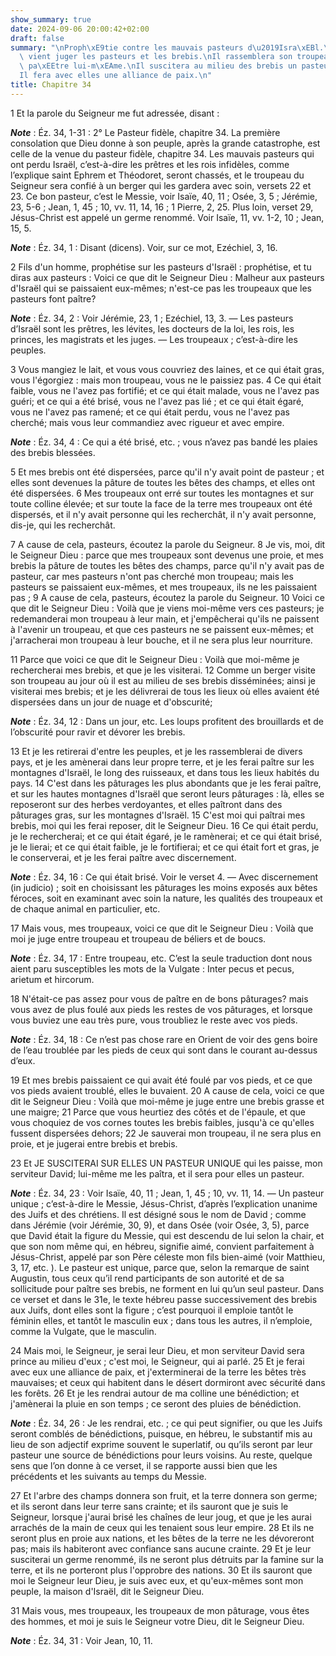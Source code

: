 ```yaml
---
show_summary: true
date: 2024-09-06 20:00:42+02:00
draft: false
summary: "\nProph\xE9tie contre les mauvais pasteurs d\u2019Isra\xEBl.\nLe Seigneur\
  \ vient juger les pasteurs et les brebis.\nIl rassemblera son troupeau et le fera\
  \ pa\xEEtre lui-m\xEAme.\nIl suscitera au milieu des brebis un pasteur unique.\n\
  Il fera avec elles une alliance de paix.\n"
title: Chapitre 34
---
```





1 Et la parole du Seigneur me fut adressée, disant :

***Note*** :  Éz. 34, 1-31 : 2° Le Pasteur fidèle, chapitre 34. La première consolation que Dieu donne à son peuple, après la grande catastrophe, est celle de la venue du pasteur fidèle, chapitre 34. Les mauvais pasteurs qui ont perdu Israël, c’est-à-dire les prêtres et les rois infidèles, comme l’explique saint Ephrem et Théodoret, seront chassés, et le troupeau du Seigneur sera confié à un berger qui les gardera avec soin, versets 22 et 23. Ce bon pasteur, c’est le Messie, voir Isaïe, 40, 11 ; Osée, 3, 5 ; Jérémie, 23, 5-6 ; Jean, 1, 45 ; 10, vv. 11, 14, 16 ; 1 Pierre, 2, 25. Plus loin, verset 29, Jésus-Christ est appelé un germe renommé. Voir Isaïe, 11, vv. 1-2, 10 ; Jean, 15, 5.

***Note*** :  Éz. 34, 1 : Disant (dicens). Voir, sur ce mot, Ezéchiel, 3, 16.


2 Fils d'un homme, prophétise sur les pasteurs d'Israël : prophétise, et tu diras aux pasteurs : Voici ce que dit le Seigneur Dieu : Malheur aux pasteurs d'Israël qui se paissaient eux-mêmes; n'est-ce pas les troupeaux que les pasteurs font paître?

***Note*** :  Éz. 34, 2 : Voir Jérémie, 23, 1 ; Ezéchiel, 13, 3. ― Les pasteurs d’Israël sont les prêtres, les lévites, les docteurs de la loi, les rois, les princes, les magistrats et les juges. ― Les troupeaux ; c’est-à-dire les peuples.

3 Vous mangiez le lait, et vous vous couvriez des laines, et ce qui était gras, vous l'égorgiez : mais mon troupeau, vous ne le paissiez pas. 4 Ce qui était faible, vous ne l'avez pas fortifié; et ce qui était malade, vous ne l'avez pas guéri; et ce qui a été brisé, vous ne l'avez pas lié ; et ce qui était égaré, vous ne l'avez pas ramené; et ce qui était perdu, vous ne l'avez pas cherché; mais vous leur commandiez avec rigueur et avec empire.

***Note*** :  Éz. 34, 4 : Ce qui a été brisé, etc. ; vous n’avez pas bandé les plaies des brebis blessées.

5 Et mes brebis ont été dispersées, parce qu'il n'y avait point de pasteur ; et elles sont devenues la pâture de toutes les bêtes des champs, et elles ont été dispersées. 6 Mes troupeaux ont erré sur toutes les montagnes et sur toute colline élevée; et sur toute la face de la terre mes troupeaux ont été dispersés, et il n'y avait personne qui les recherchât, il n'y avait personne, dis-je, qui les recherchât.


7 A cause de cela, pasteurs, écoutez la parole du Seigneur. 8 Je vis, moi, dit le Seigneur Dieu : parce que mes troupeaux sont devenus une proie, et mes brebis la pâture de toutes les bêtes des champs, parce qu'il n'y avait pas de pasteur, car mes pasteurs n'ont pas cherché mon troupeau; mais les pasteurs se paissaient eux-mêmes, et mes troupeaux, ils ne les paissaient pas ; 9 A cause de cela, pasteurs, écoutez la parole du Seigneur. 10 Voici ce que dit le Seigneur Dieu : Voilà que je viens moi-même vers ces pasteurs; je redemanderai mon troupeau à leur main, et j'empêcherai qu'ils ne paissent à l'avenir un troupeau, et que ces pasteurs ne se paissent eux-mêmes; et j'arracherai mon troupeau à leur bouche, et il ne sera plus leur nourriture.


11 Parce que voici ce que dit le Seigneur Dieu : Voilà que moi-même je rechercherai mes brebis, et que je les visiterai. 12 Comme un berger visite son troupeau au jour où il est au milieu de ses brebis disséminées; ainsi je visiterai mes brebis; et je les délivrerai de tous les lieux où elles avaient été dispersées dans un jour de nuage et d'obscurité;

***Note*** :  Éz. 34, 12 : Dans un jour, etc. Les loups profitent des brouillards et de l’obscurité pour ravir et dévorer les brebis.

13 Et je les retirerai d'entre les peuples, et je les rassemblerai de divers pays, et je les amènerai dans leur propre terre, et je les ferai paître sur les montagnes d'Israël, le long des ruisseaux, et dans tous les lieux habités du pays. 14 C'est dans les pâturages les plus abondants que je les ferai paître, et sur les hautes montagnes d'Israël que seront leurs pâturages : là, elles se reposeront sur des herbes verdoyantes, et elles paîtront dans des pâturages gras, sur les montagnes d'Israël. 15 C'est moi qui paîtrai mes brebis, moi qui les ferai reposer, dit le Seigneur Dieu. 16 Ce qui était perdu, je le rechercherai; et ce qui était égaré, je le ramènerai; et ce qui était brisé, je le lierai; et ce qui était faible, je le fortifierai; et ce qui était fort et gras, je le conserverai, et je les ferai paître avec discernement.

***Note*** :  Éz. 34, 16 : Ce qui était brisé. Voir le verset 4. ― Avec discernement (in judicio) ; soit en choisissant les pâturages les moins exposés aux bêtes féroces, soit en examinant avec soin la nature, les qualités des troupeaux et de chaque animal en particulier, etc.


17 Mais vous, mes troupeaux, voici ce que dit le Seigneur Dieu : Voilà que moi je juge entre troupeau et troupeau de béliers et de boucs.

***Note*** :  Éz. 34, 17 : Entre troupeau, etc. C’est la seule traduction dont nous aient paru susceptibles les mots de la Vulgate : Inter pecus et pecus, arietum et hircorum.

18 N'était-ce pas assez pour vous de paître en de bons pâturages? mais vous avez de plus foulé aux pieds les restes de vos pâturages, et lorsque vous buviez une eau très pure, vous troubliez le reste avec vos pieds.

***Note*** :  Éz. 34, 18 : Ce n’est pas chose rare en Orient de voir des gens boire de l’eau troublée par les pieds de ceux qui sont dans le courant au-dessus d’eux.

19 Et mes brebis paissaient ce qui avait été foulé par vos pieds, et ce que vos pieds avaient troublé, elles le buvaient. 20 A cause de cela, voici ce que dit le Seigneur Dieu : Voilà que moi-même je juge entre une brebis grasse et une maigre; 21 Parce que vous heurtiez des côtés et de l'épaule, et que vous choquiez de vos cornes toutes les brebis faibles, jusqu'à ce qu'elles fussent dispersées dehors; 22 Je sauverai mon troupeau, il ne sera plus en proie, et je jugerai entre brebis et brebis.


23 Et JE SUSCITERAI SUR ELLES UN PASTEUR UNIQUE qui les paisse, mon serviteur David; lui-même me les paîtra, et il sera pour elles un pasteur.

***Note*** :  Éz. 34, 23 : Voir Isaïe, 40, 11 ; Jean, 1, 45 ; 10, vv. 11, 14. ― Un pasteur unique ; c’est-à-dire le Messie, Jésus-Christ, d’après l’explication unanime des Juifs et des chrétiens. Il est désigné sous le nom de David ; comme dans Jérémie (voir Jérémie, 30, 9), et dans Osée (voir Osée, 3, 5), parce que David était la figure du Messie, qui est descendu de lui selon la chair, et que son nom même qui, en hébreu, signifie aimé, convient parfaitement à Jésus-Christ, appelé par son Père céleste mon fils bien-aimé (voir Matthieu, 3, 17, etc. ). Le pasteur est unique, parce que, selon la remarque de saint Augustin, tous ceux qu’il rend participants de son autorité et de sa sollicitude pour paître ses brebis, ne forment en lui qu’un seul pasteur. Dans ce verset et dans le 31e, le texte hébreu passe successivement des brebis aux Juifs, dont elles sont la figure ; c’est pourquoi il emploie tantôt le féminin elles, et tantôt le masculin eux ; dans tous les autres, il n’emploie, comme la Vulgate, que le masculin.

24 Mais moi, le Seigneur, je serai leur Dieu, et mon serviteur David sera prince au milieu d'eux ; c'est moi, le Seigneur, qui ai parlé. 25 Et je ferai avec eux une alliance de paix, et j'exterminerai de la terre les bêtes très mauvaises; et ceux qui habitent dans le désert dormiront avec sécurité dans les forêts. 26 Et je les rendrai autour de ma colline une bénédiction; et j'amènerai la pluie en son temps ; ce seront des pluies de bénédiction.

***Note*** :  Éz. 34, 26 : Je les rendrai, etc. ; ce qui peut signifier, ou que les Juifs seront comblés de bénédictions, puisque, en hébreu, le substantif mis au lieu de son adjectif exprime souvent le superlatif, ou qu’ils seront par leur pasteur une source de bénédictions pour leurs voisins. Au reste, quelque sens que l’on donne à ce verset, il se rapporte aussi bien que les précédents et les suivants au temps du Messie.

27 Et l'arbre des champs donnera son fruit, et la terre donnera son germe; et ils seront dans leur terre sans crainte; et ils sauront que je suis le Seigneur, lorsque j'aurai brisé les chaînes de leur joug, et que je les aurai arrachés de la main de ceux qui les tenaient sous leur empire. 28 Et ils ne seront plus en proie aux nations, et les bêtes de la terre ne les dévoreront pas; mais ils habiteront avec confiance sans aucune crainte. 29 Et je leur susciterai un germe renommé, ils ne seront plus détruits par la famine sur la terre, et ils ne porteront plus l'opprobre des nations. 30 Et ils sauront que moi le Seigneur leur Dieu, je suis avec eux, et qu'eux-mêmes sont mon peuple, la maison d'Israël, dit le Seigneur Dieu.


31 Mais vous, mes troupeaux, les troupeaux de mon pâturage, vous êtes des hommes, et moi je suis le Seigneur votre Dieu, dit le Seigneur Dieu.

***Note*** :  Éz. 34, 31 : Voir Jean, 10, 11.

